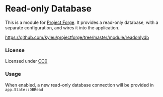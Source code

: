 # Read-only Database

This is a module for [Project Forge](https://projectforge.dev). It provides a read-only database, with a separate configuration, and wires it into the application.

https://github.com/kyleu/projectforge/tree/master/module/readonlydb

### License

Licensed under [CC0](https://creativecommons.org/publicdomain/zero/1.0)

### Usage

When enabled, a new read-only database connection will be provided in `app.State::DBRead`
